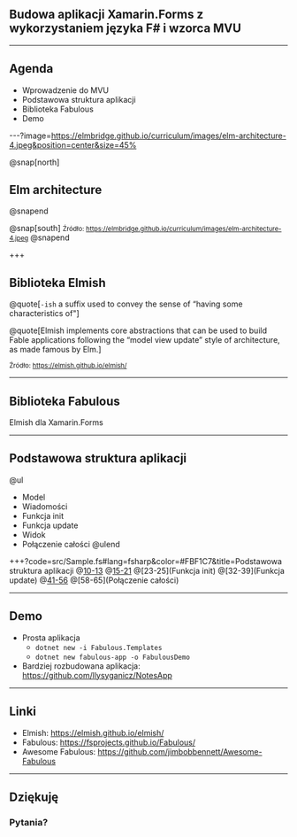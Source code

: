 ## Budowa aplikacji Xamarin.Forms z wykorzystaniem języka F# i wzorca MVU

---

## Agenda

* Wprowadzenie do MVU
* Podstawowa struktura aplikacji
* Biblioteka Fabulous
* Demo

---?image=https://elmbridge.github.io/curriculum/images/elm-architecture-4.jpeg&position=center&size=45%

@snap[north]
## Elm architecture
@snapend

@snap[south]
<small>Źródło: https://elmbridge.github.io/curriculum/images/elm-architecture-4.jpeg</small>
@snapend

+++

## Biblioteka Elmish

@quote[`-ish` a suffix used to convey the sense of “having some characteristics of"]

@quote[Elmish implements core abstractions that can be used to build Fable applications following the “model view update” style of architecture, as made famous by Elm.]

<small>Źródło: https://elmish.github.io/elmish/</small>

---

## Biblioteka Fabulous

Elmish dla Xamarin.Forms

---

## Podstawowa struktura aplikacji

@ul
* Model
* Wiadomości
* Funkcja init
* Funkcja update
* Widok
* Połączenie całości
@ulend

+++?code=src/Sample.fs#lang=fsharp&color=#FBF1C7&title=Podstawowa struktura aplikacji
@[10-13](Model)
@[15-21](Wiadomości)
@[23-25](Funkcja init)
@[32-39](Funkcja update)
@[41-56](Widok)
@[58-65](Połączenie całości)

---

## Demo

* Prosta aplikacja
  * ```dotnet new -i Fabulous.Templates```
  * ```dotnet new fabulous-app -o FabulousDemo```
* Bardziej rozbudowana aplikacja: https://github.com/llysyganicz/NotesApp

---

## Linki

* Elmish: https://elmish.github.io/elmish/
* Fabulous: https://fsprojects.github.io/Fabulous/
* Awesome Fabulous: https://github.com/jimbobbennett/Awesome-Fabulous

---

## Dziękuję

### Pytania?